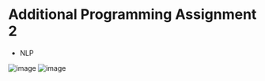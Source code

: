 # Additional Programming Assignment 2

- NLP

![image](https://github.com/user-attachments/assets/c7938e4f-d5ac-4ef3-be84-f1314e18f530)
![image](https://github.com/user-attachments/assets/63593c08-9327-4b84-baf8-ad5c6351beef)

